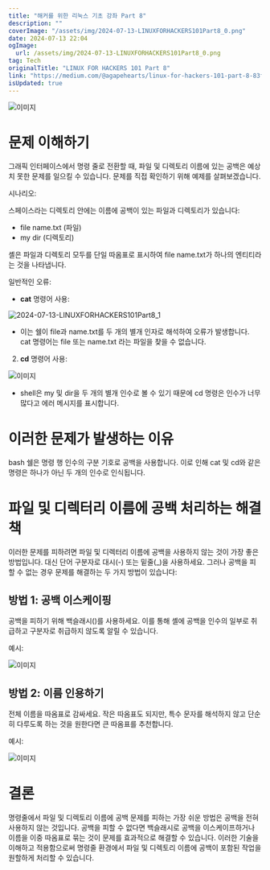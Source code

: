 ```yaml
---
title: "해커를 위한 리눅스 기초 강좌 Part 8"
description: ""
coverImage: "/assets/img/2024-07-13-LINUXFORHACKERS101Part8_0.png"
date: 2024-07-13 22:04
ogImage:
  url: /assets/img/2024-07-13-LINUXFORHACKERS101Part8_0.png
tag: Tech
originalTitle: "LINUX FOR HACKERS 101 Part 8"
link: "https://medium.com/@agapehearts/linux-for-hackers-101-part-8-83fdd5760143"
isUpdated: true
---
```


![이미지](/assets/img/2024-07-13-LINUXFORHACKERS101Part8_0.png)

# 문제 이해하기

그래픽 인터페이스에서 명령 줄로 전환할 때, 파일 및 디렉토리 이름에 있는 공백은 예상치 못한 문제를 일으킬 수 있습니다. 문제를 직접 확인하기 위해 예제를 살펴보겠습니다.

시나리오:

<!-- cozy-coder - 수평 -->

<ins class="adsbygoogle"
     style="display:block"
     data-ad-client="ca-pub-4877378276818686"
     data-ad-slot="1107185301"
     data-ad-format="auto"
     data-full-width-responsive="true"></ins>

<script>
     (adsbygoogle = window.adsbygoogle || []).push({});
</script>

스페이스라는 디렉토리 안에는 이름에 공백이 있는 파일과 디렉토리가 있습니다:

- file name.txt (파일)
- my dir (디렉토리)

셸은 파일과 디렉토리 모두를 단일 따옴표로 표시하여 file name.txt가 하나의 엔티티라는 것을 나타냅니다.

일반적인 오류:

<!-- cozy-coder - 수평 -->

<ins class="adsbygoogle"
     style="display:block"
     data-ad-client="ca-pub-4877378276818686"
     data-ad-slot="1107185301"
     data-ad-format="auto"
     data-full-width-responsive="true"></ins>

<script>
     (adsbygoogle = window.adsbygoogle || []).push({});
</script>

- **cat** 명령어 사용:

![2024-07-13-LINUXFORHACKERS101Part8_1](/assets/img/2024-07-13-LINUXFORHACKERS101Part8_1.png)

- 이는 쉘이 file과 name.txt를 두 개의 별개 인자로 해석하여 오류가 발생합니다. cat 명령어는 file 또는 name.txt 라는 파일을 찾을 수 없습니다.

2. **cd** 명령어 사용:

<!-- cozy-coder - 수평 -->

<ins class="adsbygoogle"
     style="display:block"
     data-ad-client="ca-pub-4877378276818686"
     data-ad-slot="1107185301"
     data-ad-format="auto"
     data-full-width-responsive="true"></ins>

<script>
     (adsbygoogle = window.adsbygoogle || []).push({});
</script>

![이미지](/assets/img/2024-07-13-LINUXFORHACKERS101Part8_2.png)

- shell은 my 및 dir을 두 개의 별개 인수로 볼 수 있기 때문에 cd 명령은 인수가 너무 많다고 에러 메시지를 표시합니다.

# 이러한 문제가 발생하는 이유

bash 쉘은 명령 행 인수의 구분 기호로 공백을 사용합니다. 이로 인해 cat 및 cd와 같은 명령은 하나가 아닌 두 개의 인수로 인식됩니다.

<!-- cozy-coder - 수평 -->

<ins class="adsbygoogle"
     style="display:block"
     data-ad-client="ca-pub-4877378276818686"
     data-ad-slot="1107185301"
     data-ad-format="auto"
     data-full-width-responsive="true"></ins>

<script>
     (adsbygoogle = window.adsbygoogle || []).push({});
</script>

# 파일 및 디렉터리 이름에 공백 처리하는 해결책

이러한 문제를 피하려면 파일 및 디렉터리 이름에 공백을 사용하지 않는 것이 가장 좋은 방법입니다. 대신 단어 구분자로 대시(-) 또는 밑줄(\_)을 사용하세요. 그러나 공백을 피할 수 없는 경우 문제를 해결하는 두 가지 방법이 있습니다:

## 방법 1: 공백 이스케이핑

공백을 피하기 위해 백슬래시(\)를 사용하세요. 이를 통해 셸에 공백을 인수의 일부로 취급하고 구분자로 취급하지 않도록 알릴 수 있습니다.

<!-- cozy-coder - 수평 -->

<ins class="adsbygoogle"
     style="display:block"
     data-ad-client="ca-pub-4877378276818686"
     data-ad-slot="1107185301"
     data-ad-format="auto"
     data-full-width-responsive="true"></ins>

<script>
     (adsbygoogle = window.adsbygoogle || []).push({});
</script>

예시:

![이미지](/assets/img/2024-07-13-LINUXFORHACKERS101Part8_3.png)

## 방법 2: 이름 인용하기

전체 이름을 따옴표로 감싸세요. 작은 따옴표도 되지만, 특수 문자를 해석하지 않고 단순히 다루도록 하는 것을 원한다면 큰 따옴표를 추천합니다.

<!-- cozy-coder - 수평 -->

<ins class="adsbygoogle"
     style="display:block"
     data-ad-client="ca-pub-4877378276818686"
     data-ad-slot="1107185301"
     data-ad-format="auto"
     data-full-width-responsive="true"></ins>

<script>
     (adsbygoogle = window.adsbygoogle || []).push({});
</script>

예시:

![이미지](/assets/img/2024-07-13-LINUXFORHACKERS101Part8_4.png)

# 결론

명령줄에서 파일 및 디렉토리 이름에 공백 문제를 피하는 가장 쉬운 방법은 공백을 전혀 사용하지 않는 것입니다. 공백을 피할 수 없다면 백슬래시로 공백을 이스케이프하거나 이름을 이중 따옴표로 묶는 것이 문제를 효과적으로 해결할 수 있습니다. 이러한 기술을 이해하고 적용함으로써 명령줄 환경에서 파일 및 디렉토리 이름에 공백이 포함된 작업을 원할하게 처리할 수 있습니다.
